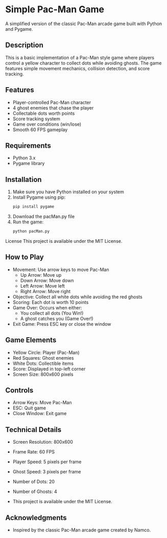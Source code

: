 # Simple Pac-Man Game

A simplified version of the classic Pac-Man arcade game built with Python and Pygame.

## Description

This is a basic implementation of a Pac-Man style game where players control a yellow character to collect dots while avoiding ghosts. The game features simple movement mechanics, collision detection, and score tracking.

## Features

- Player-controlled Pac-Man character
- 4 ghost enemies that chase the player
- Collectable dots worth points
- Score tracking system
- Game over conditions (win/lose)
- Smooth 60 FPS gameplay

## Requirements

- Python 3.x
- Pygame library

## Installation

1. Make sure you have Python installed on your system
2. Install Pygame using pip:
   ```bash
   pip install pygame
3. Download the pacMan.py file
4. Run the game:
   ```bash
   python pacMan.py

License
This project is available under the MIT License.

## How to Play
- Movement: Use arrow keys to move Pac-Man
  - Up Arrow: Move up
  - Down Arrow: Move down
  - Left Arrow: Move left
  - Right Arrow: Move right
- Objective: Collect all white dots while avoiding the red ghosts
- Scoring: Each dot is worth 10 points
- Game Over: Occurs when either:
  - You collect all dots (You Win!)
  - A ghost catches you (Game Over!)
- Exit Game: Press ESC key or close the window

## Game Elements
- Yellow Circle: Player (Pac-Man)
- Red Squares: Ghost enemies
- White Dots: Collectible items
- Score: Displayed in top-left corner
- Screen Size: 800x600 pixels

## Controls
- Arrow Keys: Move Pac-Man
- ESC: Quit game
- Close Window: Exit game

## Technical Details
- Screen Resolution: 800x600
- Frame Rate: 60 FPS
- Player Speed: 5 pixels per frame
- Ghost Speed: 3 pixels per frame
- Number of Dots: 20
- Number of Ghosts: 4

- This project is available under the MIT License.

## Acknowledgments
- Inspired by the classic Pac-Man arcade game created by Namco.
